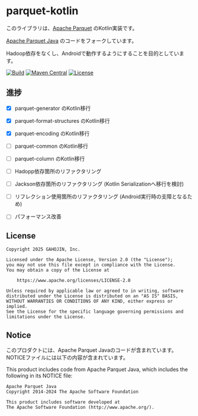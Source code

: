parquet-kotlin
=================

このライブラリは、[Apache Parquet](https://parquet.apache.org/) のKotlin実装です。

[Apache Parquet Java](https://github.com/apache/parquet-java/) のコードをフォークしています。

Hadoop依存をなくし、Androidで動作するようにすることを目的としています。

[![Build](https://github.com/gahojin/parquet-kotlin/actions/workflows/build.yml/badge.svg?branch=main)](https://github.com/gahojin/parquet-kotlin/actions/workflows/build.yml)
[![Maven Central](https://img.shields.io/maven-central/v/jp.co.gahojin.parquet/parquet-common.svg?label=Maven%20Central)](https://search.maven.org/search?q=g:%22jp.co.gahojin.parquet%22%20AND%20a:%22parquet-common%22)
[![License](https://img.shields.io/badge/license-Apache%202-green)](LICENSE)


## 進捗

- [x] parquet-generator のKotlin移行
- [x] parquet-format-structures のKotlin移行
- [x] parquet-encoding のKotlin移行
- [ ] parquet-common のKotlin移行
- [ ] parquet-column のKotlin移行
- [ ] Hadopp依存箇所のリファクタリング
- [ ] Jackson依存箇所のリファクタリング (Kotlin Serializationへ移行を検討)
- [ ] リフレクション使用箇所のリファクタリング (Android実行時の支障となるため)
- [ ] パフォーマンス改善


## License

```
Copyright 2025 GAHOJIN, Inc.

Licensed under the Apache License, Version 2.0 (the "License");
you may not use this file except in compliance with the License.
You may obtain a copy of the License at

    https://www.apache.org/licenses/LICENSE-2.0

Unless required by applicable law or agreed to in writing, software
distributed under the License is distributed on an "AS IS" BASIS,
WITHOUT WARRANTIES OR CONDITIONS OF ANY KIND, either express or implied.
See the License for the specific language governing permissions and
limitations under the License.
```

## Notice

このプロダクトには、Apache Parquet Javaのコードが含まれています。NOTICEファイルには以下の内容が含まれています。

This product includes code from Apache Parquet Java, which includes the following in
its NOTICE file:

```
Apache Parquet Java
Copyright 2014-2024 The Apache Software Foundation

This product includes software developed at
The Apache Software Foundation (http://www.apache.org/).
```
